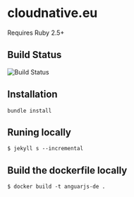 # cloudnative.eu

Requires Ruby 2.5+

## Build Status
![Build Status](https://github.com/workshops-de/cloudnative.eu/workflows/Build%20Jekyll%20and%20Deploy%20to%20Firebase/badge.svg?branch=master)

## Installation

```
bundle install
```

## Runing locally

```
$ jekyll s --incremental
```

## Build the dockerfile locally

```
$ docker build -t anguarjs-de .
```
